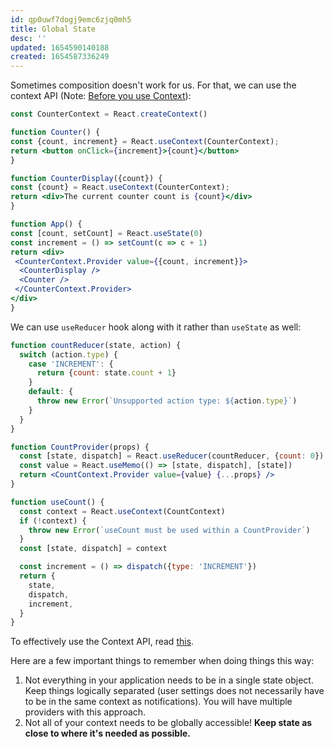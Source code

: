 ```yaml
---
id: qp0uwf7dogj9emc6zjq0mh5
title: Global State
desc: ''
updated: 1654590140188
created: 1654587336249
---
```

 
 Sometimes composition doesn't work for us. For that, we can use the context API (Note: [Before you use Context](https://reactjs.org/docs/context.html#before-you-use-context)):

  ```jsx
 const CounterContext = React.createContext()
 
 function Counter() {
  const {count, increment} = React.useContext(CounterContext);
  return <button onClick={increment}>{count}</button>
 }

 function CounterDisplay({count}) {
  const {count} = React.useContext(CounterContext);
  return <div>The current counter count is {count}</div>
 }

 function App() {
  const [count, setCount] = React.useState(0)
  const increment = () => setCount(c => c + 1)
  return <div>
   <CounterContext.Provider value={{count, increment}}>
    <CounterDisplay />
    <Counter />
   </CounterContext.Provider>
  </div>
 }
```

We can use `useReducer` hook along with it rather than `useState` as well:

```jsx
function countReducer(state, action) {
  switch (action.type) {
    case 'INCREMENT': {
      return {count: state.count + 1}
    }
    default: {
      throw new Error(`Unsupported action type: ${action.type}`)
    }
  }
}

function CountProvider(props) {
  const [state, dispatch] = React.useReducer(countReducer, {count: 0})
  const value = React.useMemo(() => [state, dispatch], [state])
  return <CountContext.Provider value={value} {...props} />
}

function useCount() {
  const context = React.useContext(CountContext)
  if (!context) {
    throw new Error(`useCount must be used within a CountProvider`)
  }
  const [state, dispatch] = context

  const increment = () => dispatch({type: 'INCREMENT'})
  return {
    state,
    dispatch,
    increment,
  }
}
```

To effectively use the Context API, read [this](https://kentcdodds.com/blog/state-colocation-will-make-your-react-app-faster).

Here are a few important things to remember when doing things this way:

1. Not everything in your application needs to be in a single state object. Keep things logically separated (user settings does not necessarily have to be in the same context as notifications). You will have multiple providers with this approach.
2. Not all of your context needs to be globally accessible! **Keep state as close to where it's needed as possible.**
